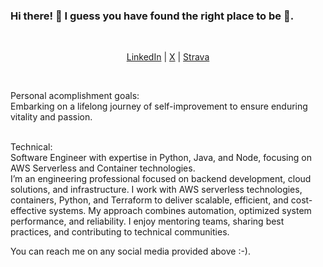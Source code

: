 ### Hi there! 👋 I guess you have found the right place to be 🙂.

<br>

<p align="center" valign="center">
    <a href="https://www.linkedin.com/in/ecukalla/">LinkedIn</a> | 
    <a href="https://x.com/ecukalla">X</a> |
    <a href="https://www.strava.com/athletes/ecukalla">Strava</a>
</p>

<br>

Personal acomplishment goals:<br>
Embarking on a lifelong journey of self-improvement to ensure enduring vitality and passion.

<br>
Technical:<br>
Software Engineer with expertise in Python, Java, and Node, focusing on AWS Serverless and Container technologies.

<br>
I’m an engineering professional focused on backend development, cloud solutions, and infrastructure. I work with AWS serverless technologies, containers, Python, and Terraform to deliver scalable, efficient, and cost-effective systems. My approach combines automation, optimized system performance, and reliability. I enjoy mentoring teams, sharing best practices, and contributing to technical communities.

<br>

You can reach me on any social media provided above :-).
